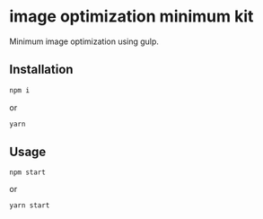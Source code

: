 # image optimization minimum kit

Minimum image optimization using gulp.

## Installation

```sh
npm i
```

or

```sh
yarn
```

## Usage

```
npm start
```

or

```
yarn start
```

